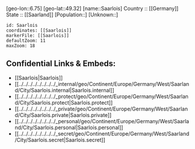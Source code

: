 ﻿---
location: [49.32,6.75] 
mapzoom: [7,12] 
mapmarker: city 
type: City
tags:
- geo/City


SpocWebEntityId: 33860
isDeleted: false
confidential: public

---
[geo-lon::6.75] 
[geo-lat::49.32] 
[name::Saarlois] 
Country :: [[Germany]]  
State :: [[Saarland]] 
[Population::] 
[Unknown::] 


```leaflet
id: Saarlois
coordinates: [[Saarlois]] 
markerFile: [[Saarlois]] 
defaultZoom: 11 
maxZoom: 18
```


## Confidential Links & Embeds: 
- [[Saarlois|Saarlois]]  
- [[../../../../../../../../_internal/geo/Continent/Europe/Germany/West/Saarland/City/Saarlois.internal|Saarlois.internal]] 
- [[../../../../../../../../_protect/geo/Continent/Europe/Germany/West/Saarland/City/Saarlois.protect|Saarlois.protect]] 
- [[../../../../../../../../_private/geo/Continent/Europe/Germany/West/Saarland/City/Saarlois.private|Saarlois.private]] 
- [[../../../../../../../../_personal/geo/Continent/Europe/Germany/West/Saarland/City/Saarlois.personal|Saarlois.personal]] 
- [[../../../../../../../../_secret/geo/Continent/Europe/Germany/West/Saarland/City/Saarlois.secret|Saarlois.secret]] 
